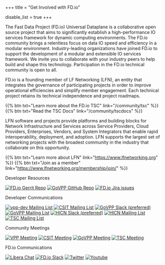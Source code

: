 +++
title = "Get Involved with FD.io"

disable_list = true
+++

The Fast Data Project (FD.io) Universal Dataplane is a collaborative open source
project that aims to significantly establish a high-performance IO services framework
for dynamic computing environments. The FD.io community brings a relentless focus
on data IO speed and efficiency in a modular environment. Industry-leading organizations
have joined FD.io to support the development of a modular and extensible IO services
framework. We invite you to collaborate with your industry peers to help build and shape
this technology. Participation in the FD.io technical community is open to all.

FD.io is a founding member of LF Networking (LFN), an entity that integrates the
governance of participating projects in order to improve operational efficiencies and simplify
member engagement. Each technical project retains its technical independence and project
roadmaps.

{{% btn txt="Learn more about the FD.io TSC" link="/community/tsc" %}}
{{% btn txt="Read the TSC Docs" link="/community/tscdocs" %}}

LFN software and projects provide platforms and building blocks for Network Infrastructure
and Services across Service Providers, Cloud Providers, Enterprises, Vendors, and System
Integrators that enable rapid interoperability, deployment, and adoption. LFN supports
the largest set of networking projects with the broadest community in the industry that
collaborate on this opportunity.

{{% btn txt="Learn more about LFN" link="https://www.lfnetworking.org" %}}
{{% btn txt="Join as a member" link="https://www.lfnetworking.org/membership/join/" %}}



Developer Resources

[![FD.io Gerrit Repo](https://img.shields.io/badge/Code-Gerrit-brightgreen.svg?style=for-the-badge&logo=gerrit)](https://gerrit.fd.io)
[![GoVPP GitHub Repo](https://img.shields.io/badge/Code-GitHub-brightgreen.svg?style=for-the-badge&logo=github)](https://gerrit.fd.io)
[![FD.io Jira issues](https://img.shields.io/badge/Jira-Issues-shields.svg?style=for-the-badge&logo=jira)](https://jira.fd.io)

Developer Communications

[![vpp-dev Mailing List](https://img.shields.io/badge/VPP-Mailing%20List-blue.svg?style=for-the-badge)](https://lists.fd.io/g/vpp-dev)
[![CSIT Mailing List](https://img.shields.io/badge/CSIT-Mailing%20List-blue.svg?style=for-the-badge)](https://lists.fd.io/g/csit-dev)
[![GoVPP Slack (preferred)](https://img.shields.io/badge/Slack-yellow.svg?style=for-the-badge&logo=slack)](https://fdio-project.slack.com/archives/C01905FGAQ0)
[![GoVPP Mailing List](https://img.shields.io/badge/GoVPP-Mailing%20List-blue.svg?style=for-the-badge)](https://lists.fd.io/g/govpp-dev)
[![HICN Slack (preferred)](https://img.shields.io/badge/Slack-yellow.svg?style=for-the-badge&logo=slack)](https://fdio-project.slack.com/archives/CP32FEKKQ)
[![HICN Mailing List](https://img.shields.io/badge/HICN-Mailing%20List-blue.svg?style=for-the-badge)](https://lists.fd.io/g/hicn-dev)
[![TSC Mailing List](https://img.shields.io/badge/TSC-Mailing%20List-blue.svg?style=for-the-badge)](https://lists.fd.io/g/tsc)

Community Meetings

[![VPP Meeting](https://img.shields.io/badge/VPP-Commumity%20Meeting-blue.svg?style=for-the-badge)](https://wiki.fd.io/view/VPP/Meeting#Meeting_Details)
[![CSIT Meeting](https://img.shields.io/badge/CSIT-Commumity%20Meeting-blue.svg?style=for-the-badge)](https://wiki.fd.io/view/CSIT/Meeting#Meeting_Details)
[![GoVPP Meeting](https://img.shields.io/badge/TSC-Commumity%20Meeting-blue.svg?style=for-the-badge)](https://github.com/FDio/govpp/discussions/46)
[![TSC Meeting](https://img.shields.io/badge/TSC-Commumity%20Meeting-blue.svg?style=for-the-badge)](https://wiki.fd.io/view/TSC#Meeting_Schedule_and_Logistics)

FD.io Communications

[![Libera Chat](https://img.shields.io/badge/Libera%20Chat-blue.svg?style=for-the-badge)](https://web.libera.chat)
[![FD.io Slack](https://img.shields.io/badge/Slack-yellow.svg?style=for-the-badge&logo=slack)](https://fdio-project.slack.com/archives/CE0AR9YHG)
[![Twitter](https://img.shields.io/badge/Twitter-blue.svg?style=for-the-badge&logo=twitter)](https://twitter.com/FDioProject)
[![Youtube](https://img.shields.io/badge/Youtube-blue.svg?style=for-the-badge&logo=youtube)](https://www.youtube.com/channel/UCIJ2OP6_i1npoHM39kxvwyg/videos)
